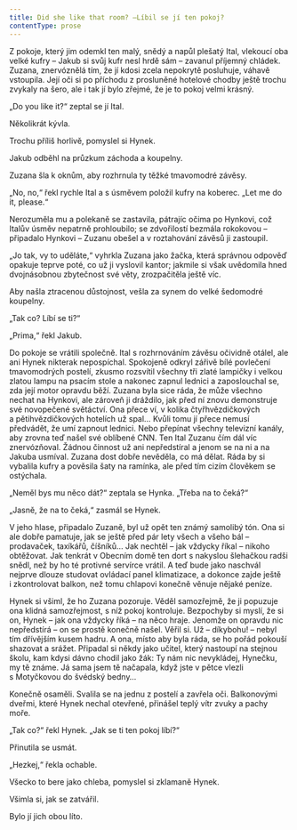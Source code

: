 ```yaml
---
title: Did she like that room? –Líbil se jí ten pokoj?
contentType: prose
---
```


Z pokoje, který jim odemkl ten malý, snědý a napůl plešatý Ital, vlekoucí oba velké kufry – Jakub si svůj kufr nesl hrdě sám – zavanul příjemný chládek. Zuzana, znervóznělá tím, že jí kdosi zcela nepokrytě posluhuje, váhavě vstoupila. Její oči si po příchodu z prosluněné hotelové chodby ještě trochu zvykaly na šero, ale i tak jí bylo zřejmé, že je to pokoj velmi krásný.

  

„Do you like it?“ zeptal se jí Ital.

Několikrát kývla.

Trochu příliš horlivě, pomyslel si Hynek.

Jakub odběhl na průzkum záchoda a koupelny.

Zuzana šla k oknům, aby rozhrnula ty těžké tmavomodré závěsy.

„No, no,“ řekl rychle Ital a s úsměvem položil kufry na koberec. „Let me do it, please.“

Nerozuměla mu a polekaně se zastavila, pátrajíc očima po Hynkovi, což Italův úsměv nepatrně prohloubilo; se zdvořilostí bezmála rokokovou – připadalo Hynkovi – Zuzanu obešel a v roztahování závěsů ji zastoupil.

„Jo tak, vy to uděláte,“ vyhrkla Zuzana jako žačka, která správnou odpověď opakuje teprve poté, co už ji vyslovil kantor; jakmile si však uvědomila hned dvojnásobnou zbytečnost své věty, zrozpačitěla ještě víc.

Aby našla ztracenou důstojnost, vešla za synem do velké šedomodré koupelny.

„Tak co? Líbí se ti?“

„Prima,“ řekl Jakub.

Do pokoje se vrátili společně. Ital s rozhrnováním závěsu očividně otálel, ale ani Hynek nikterak nepospíchal. Spokojeně odkryl zářivě bílé povlečení tmavomodrých postelí, zkusmo rozsvítil všechny tři zlaté lampičky i velkou zlatou lampu na psacím stole a nakonec zapnul lednici a zaposlouchal se, zda její motor opravdu běží. Zuzana byla sice ráda, že může všechno nechat na Hynkovi, ale zároveň ji dráždilo, jak před ní znovu demonstruje své novopečené světáctví. Ona přece ví, v kolika čtyřhvězdičkových a pětihvězdičkových hotelích už spal… Kvůli tomu jí přece nemusí předvádět, že umí zapnout lednici. Nebo přepínat všechny televizní kanály, aby zrovna teď našel své oblíbené CNN. Ten Ital Zuzanu čím dál víc znervózňoval. Žádnou činnost už ani nepředstíral a jenom se na ni a na Jakuba usmíval. Zuzana dost dobře nevěděla, co má dělat. Ráda by si vybalila kufry a pověsila šaty na ramínka, ale před tím cizím člověkem se ostýchala.

„Neměl bys mu něco dát?“ zeptala se Hynka. „Třeba na to čeká?“

„Jasně, že na to čeká,“ zasmál se Hynek.

V jeho hlase, připadalo Zuzaně, byl už opět ten známý samolibý tón. Ona si ale dobře pamatuje, jak se ještě před pár lety všech a všeho bál – prodavaček, taxíkářů, číšníků… Jak nechtěl – jak vždycky říkal – nikoho obtěžovat. Jak tenkrát v Obecním domě ten dort s nakyslou šlehačkou radši snědl, než by ho té protivné servírce vrátil. A teď bude jako naschvál nejprve dlouze studovat ovládací panel klimatizace, a dokonce zajde ještě i zkontrolovat balkon, než tomu chlapovi konečně věnuje nějaké peníze.

Hynek si všiml, že ho Zuzana pozoruje. Věděl samozřejmě, že ji popuzuje ona klidná samozřejmost, s níž pokoj kontroluje. Bezpochyby si myslí, že si on, Hynek – jak ona vždycky říká – na něco hraje. Jenomže on opravdu nic nepředstírá – on se prostě konečně našel. Věřil si. Už – díkybohu! – nebyl tím dřívějším kusem hadru. A ona, místo aby byla ráda, se ho pořád pokouší shazovat a srážet. Připadal si někdy jako učitel, který nastoupí na stejnou školu, kam kdysi dávno chodil jako žák: Ty nám nic nevykládej, Hynečku, my tě známe. Já sama jsem tě načapala, když jste v pětce vlezli s Motyčkovou do švédský bedny…

Konečně osaměli. Svalila se na jednu z postelí a zavřela oči. Balkonovými dveřmi, které Hynek nechal otevřené, přinášel teplý vítr zvuky a pachy moře.

„Tak co?“ řekl Hynek. „Jak se ti ten pokoj líbí?“

Přinutila se usmát.

„Hezkej,“ řekla ochable.

Všecko to bere jako chleba, pomyslel si zklamaně Hynek.

Všimla si, jak se zatvářil.

Bylo jí jich obou líto.
